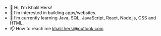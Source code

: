 - 👋 Hi, I’m Khalil Hersi!
- 👀 I’m interested in building apps/websites.
- 🌱 I’m currently learning Java, SQL, JavaScript, React, Node.js, CSS and HTML.
- 📫 How to reach me khalil.hersi@outlook.com

<!---
Crossreference16/Crossreference16 is a ✨ special ✨ repository because its `README.md` (this file) appears on your GitHub profile.
You can click the Preview link to take a look at your changes.
--->
